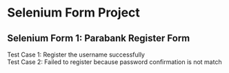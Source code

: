 # Selenium Form Project

## Selenium Form 1: Parabank Register Form
Test Case 1: Register the username successfully <br />
Test Case 2: Failed to register because password confirmation is not match
